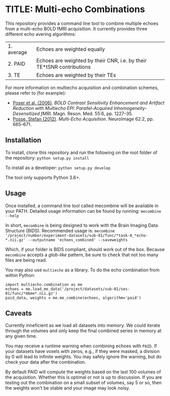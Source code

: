 # TITLE: Multi-echo Combinations

This repository provides a command line tool to combine multiple echoes from a multi-echo BOLD fMRI acquisition.
It currently provides three different echo avering algorithms:

|||
|:--------- |:-----------|
|1. average | Echoes are weighted equally
|2. PAID    | Echoes are weighted by their CNR, i.e. by their TE*tSNR contributions
|3. TE      | Echoes are weighted by their TEs

For more information on multiecho acquisition and combination schemes, please refer to (for example):

- [Poser et al. (2006)](https://onlinelibrary.wiley.com/doi/full/10.1002/mrm.20900). *BOLD Contrast Sensitivity Enhancement and Artifact Reduction with Multiecho EPI: Parallel-Acquired Inhomogeneity- Desensitized fMRI.* Magn. Reson. Med. 55:6, pp. 1227–35.
- [Posse, Stefan (2012)](https://doi.org/10.1016/j.neuroimage.2011.10.057). *Multi-Echo Acquisition*. NeuroImage 62:2, pp. 665–671.

## Installation

To install, clone this repository and run the following on the root folder of the repository:
   `python setup.py install`

To install as a developer:
   `python setup.py develop`

The tool only supports Python 3.6+.

## Usage

Once installed, a command line tool called mecombine will be available in your PATH. Detailed usage information can be found by running:
   `mecombine --help`

In short, `mecombine` is being designed to work with the Brain Imaging Data Structure (BIDS). Recommended usage is:
   `mecombine '/project/number/experiment-datasets/sub-01/func/*task-A_*echo-*.nii.gz' --outputname 'echoes_combined' --saveweights`

Which, if your folder is BIDS compliant, should work out of the box. Because `mecombine` accepts a *glob-like* pattern, be sure to check that not too many files are being read.

You may also use `multiecho` as a library.
To do the echo combination from within Python:

   ```
   import multiecho.combination as me
   echoes = me.load_me_data('/project/datasets/sub-01/ses-01/func/*mbme*.nii.gz')
   paid_data, weights = me.me_combine(echoes, algorithm='paid')
   ```

## Caveats

Currently inneficient as we load all datasets into memory. We could iterate through the volumes and only keep the final combined series in memory at any given time.

You may receive a runtime warning when combining echoes with `PAID`. If your datasets have voxels with zeros, e.g., if they were masked, a division by 0 will lead to infinite weights. You may safely ignore the warning, but do check your data after the combination.

By default PAID will compute the weights based on the last 100 volumes of the acquisition. Whether this is optimal or not is up to discussion. If you are testing out the combination on a small subset of volumes, say 5 or so, then the weights won't be stable and your image may look noisy.
